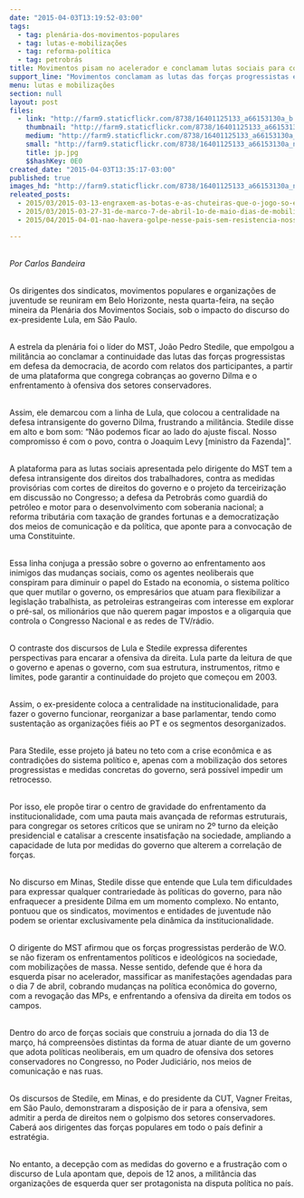 ```yaml
---
date: "2015-04-03T13:19:52-03:00"
tags:
  - tag: plenária-dos-movimentos-populares
  - tag: lutas-e-mobilizações
  - tag: reforma-política
  - tag: petrobrás
title: Movimentos pisam no acelerador e conclamam lutas sociais para cobrar o governo e encarar a direita
support_line: "Movimentos conclamam as lutas das forças progressistas em defesa da democracia, a partir de uma plataforma que congrega cobranças ao governo Dilma e o enfrentamento à direita."
menu: lutas e mobilizações
section: null
layout: post
files:
  - link: "http://farm9.staticflickr.com/8738/16401125133_a66153130a_b.jpg"
    thumbnail: "http://farm9.staticflickr.com/8738/16401125133_a66153130a_t.jpg"
    medium: "http://farm9.staticflickr.com/8738/16401125133_a66153130a_z.jpg"
    small: "http://farm9.staticflickr.com/8738/16401125133_a66153130a_n.jpg"
    title: jp.jpg
    $$hashKey: 0E0
created_date: "2015-04-03T13:35:17-03:00"
published: true
images_hd: "http://farm9.staticflickr.com/8738/16401125133_a66153130a_n.jpg"
releated_posts:
  - 2015/03/2015-03-13-engraxem-as-botas-e-as-chuteiras-que-o-jogo-so-esta-comecando-afirma-sem-terra.md
  - 2015/03/2015-03-27-31-de-marco-7-de-abril-1o-de-maio-dias-de-mobilizacao.md
  - 2015/04/2015-04-01-nao-havera-golpe-nesse-pais-sem-resistencia-nossos-movimentos-nao-formaram-covardes-afirma-gilmar-mauro.md

---
```

<p><br />
<em>Por Carlos Bandeira</em></p>

<p><br />
Os dirigentes dos sindicatos, movimentos populares e organiza&ccedil;&otilde;es de juventude se reuniram em Belo Horizonte, nesta quarta-feira, na se&ccedil;&atilde;o mineira da Plen&aacute;ria dos Movimentos Sociais, sob o impacto do discurso do ex-presidente Lula, em S&atilde;o Paulo.</p>

<p><br />
A estrela da plen&aacute;ria foi o l&iacute;der do MST, Jo&atilde;o Pedro Stedile, que empolgou a milit&acirc;ncia ao conclamar a continuidade das lutas das for&ccedil;as progressistas em defesa da democracia, de acordo com relatos dos participantes, a partir de uma plataforma que congrega cobran&ccedil;as ao governo Dilma e o enfrentamento &agrave; ofensiva dos setores conservadores.</p>

<p><br />
Assim, ele demarcou com a linha de Lula, que colocou a centralidade na defesa intransigente do governo Dilma, frustrando a milit&acirc;ncia. Stedile disse em alto e bom som: &ldquo;N&atilde;o podemos ficar ao lado do ajuste fiscal. Nosso compromisso &eacute; com o povo, contra o Joaquim Levy [ministro da Fazenda]&rdquo;.</p>

<p><br />
A plataforma para as lutas sociais apresentada pelo dirigente do MST tem a defesa intransigente dos direitos dos trabalhadores, contra as medidas provis&oacute;rias com cortes de direitos do governo e o projeto da terceiriza&ccedil;&atilde;o em discuss&atilde;o no Congresso; a defesa da Petrobr&aacute;s como guardi&atilde; do petr&oacute;leo e motor para o desenvolvimento com soberania nacional; a reforma tribut&aacute;ria com taxa&ccedil;&atilde;o de grandes fortunas e a democratiza&ccedil;&atilde;o dos meios de comunica&ccedil;&atilde;o e da pol&iacute;tica, que aponte para a convoca&ccedil;&atilde;o de uma Constituinte.</p>

<p><br />
Essa linha conjuga a press&atilde;o sobre o governo ao enfrentamento aos inimigos das mudan&ccedil;as sociais, como os agentes neoliberais que conspiram para diminuir o papel do Estado na economia, o sistema pol&iacute;tico que quer mutilar o governo, os empres&aacute;rios que atuam para flexibilizar a legisla&ccedil;&atilde;o trabalhista, as petroleiras estrangeiras com interesse em explorar o pr&eacute;-sal, os milion&aacute;rios que n&atilde;o querem pagar impostos e a oligarquia que controla o Congresso Nacional e as redes de TV/r&aacute;dio.</p>

<p><br />
O contraste dos discursos de Lula e Stedile expressa diferentes perspectivas para encarar a ofensiva da direita. Lula parte da leitura de que o governo e apenas o governo, com sua estrutura, instrumentos, ritmo e limites, pode garantir a continuidade do projeto que come&ccedil;ou em 2003.</p>

<p><br />
Assim, o ex-presidente coloca a centralidade na institucionalidade, para fazer o governo funcionar, reorganizar a base parlamentar, tendo como sustenta&ccedil;&atilde;o as organiza&ccedil;&otilde;es fi&eacute;is ao PT e os segmentos desorganizados.</p>

<p><br />
Para Stedile, esse projeto j&aacute; bateu no teto com a crise econ&ocirc;mica e as contradi&ccedil;&otilde;es do sistema pol&iacute;tico e, apenas com a mobiliza&ccedil;&atilde;o dos setores progressistas e medidas concretas do governo, ser&aacute; poss&iacute;vel impedir um retrocesso.</p>

<p><br />
Por isso, ele prop&otilde;e tirar o centro de gravidade do enfrentamento da institucionalidade, com uma pauta mais avan&ccedil;ada de reformas estruturais, para congregar os setores cr&iacute;ticos que se uniram no 2&ordm; turno da elei&ccedil;&atilde;o presidencial e catalisar a crescente insatisfa&ccedil;&atilde;o na sociedade, ampliando a capacidade de luta por medidas do governo que alterem a correla&ccedil;&atilde;o de for&ccedil;as.</p>

<p><br />
No discurso em Minas, Stedile disse que entende que Lula tem dificuldades para expressar qualquer contrariedade &agrave;s pol&iacute;ticas do governo, para n&atilde;o enfraquecer a presidente Dilma em um momento complexo. No entanto, pontuou que os sindicatos, movimentos e entidades de juventude n&atilde;o podem se orientar exclusivamente pela din&acirc;mica da institucionalidade.</p>

<p><br />
O dirigente do MST afirmou que os for&ccedil;as progressistas perder&atilde;o de W.O. se n&atilde;o fizeram os enfrentamentos pol&iacute;ticos e ideol&oacute;gicos na sociedade, com mobiliza&ccedil;&otilde;es de massa. Nesse sentido, defende que &eacute; hora da esquerda pisar no acelerador, massificar as manifesta&ccedil;&otilde;es agendadas para o dia 7 de abril, cobrando mudan&ccedil;as na pol&iacute;tica econ&ocirc;mica do governo, com a revoga&ccedil;&atilde;o das MPs, e enfrentando a ofensiva da direita em todos os campos.</p>

<p><br />
Dentro do arco de for&ccedil;as sociais que construiu a jornada do dia 13 de mar&ccedil;o, h&aacute; compreens&otilde;es distintas da forma de atuar diante de um governo que adota pol&iacute;ticas neoliberais, em um quadro de ofensiva dos setores conservadores no Congresso, no Poder Judici&aacute;rio, nos meios de comunica&ccedil;&atilde;o e nas ruas.</p>

<p><br />
Os discursos de Stedile, em Minas, e do presidente da CUT, Vagner Freitas, em S&atilde;o Paulo, demonstraram a disposi&ccedil;&atilde;o de ir para a ofensiva, sem admitir a perda de direitos nem o golpismo dos setores conservadores. Caber&aacute; aos dirigentes das for&ccedil;as populares em todo o pa&iacute;s definir a estrat&eacute;gia.</p>

<p><br />
No entanto, a decep&ccedil;&atilde;o com as medidas do governo e a frustra&ccedil;&atilde;o com o discurso de Lula apontam que, depois de 12 anos, a milit&acirc;ncia das organiza&ccedil;&otilde;es de esquerda quer ser protagonista na disputa pol&iacute;tica no pa&iacute;s.</p>
